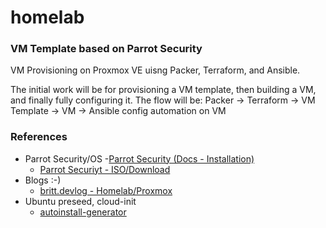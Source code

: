 # homelab
### VM Template based on Parrot Security
VM Provisioning on Proxmox VE uisng Packer, Terraform, and Ansible.

The initial work will be for provisioning a VM template, then building a VM, and finally fully configuring it.
The flow will be: Packer -> Terraform -> VM Template -> VM -> Ansible config automation on VM

### References
- Parrot Security/OS
  -[Parrot Security (Docs - Installation)](https://parrotsec.org/docs/category/installation)
  - [Parrot Securiyt - ISO/Download](https://parrotsec.org/download/)
- Blogs :-)
  - [britt.devlog - Homelab/Proxmox](https://devlog.brittg.com/posts/homelab-part-1-proxmox/)
- Ubuntu preseed, cloud-init
  - [autoinstall-generator](https://discourse.ubuntu.com/t/autoinstall-generator-tool-to-help-with-creation-of-autoinstall-files-based-on-preseed/21334)
